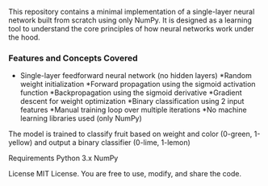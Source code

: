 This repository contains a minimal implementation of a single-layer neural network built from scratch using only NumPy. It is designed as a learning tool to understand the core principles of how neural networks work under the hood.

### Features and Concepts Covered ###
* Single-layer feedforward neural network (no hidden layers)
*Random weight initialization
*Forward propagation using the sigmoid activation function
*Backpropagation using the sigmoid derivative
*Gradient descent for weight optimization
*Binary classification using 2 input features
*Manual training loop over multiple iterations
*No machine learning libraries used (only NumPy)

The model is trained to classify fruit based on weight and color (0-green, 1-yellow) and output a binary classifier (0-lime, 1-lemon)


Requirements
Python 3.x
NumPy


License
MIT License. You are free to use, modify, and share the code.
